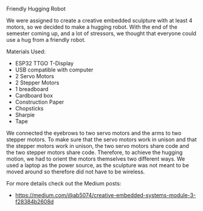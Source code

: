 Friendly Hugging Robot

We were assigned to create a creative embedded sculpture with at least 4 motors, so we decided to make a hugging robot. With the end of the semester coming up, and a lot of stressors, we thought that everyone could use a hug from a friendly robot.

Materials Used:
- ESP32 TTGO T-Display
- USB compatible with computer
- 2 Servo Motors
- 2 Stepper Motors
- 1 breadboard
- Cardboard box
- Construction Paper
- Chopsticks
- Sharpie
- Tape

We connected the eyebrows to two servo motors and the arms to two stepper motors. To make sure that the servo motors work in unison and that the stepper motors work in unison, the two servo motors share code and the two stepper motors share code. Therefore, to achieve the hugging motion, we had to orient the motors themselves two different ways. We used a laptop as the power source, as the sculpture was not meant to be moved around so therefore did not have to be wireless.

For more details check out the Medium posts:
- https://medium.com/@ab5074/creative-embedded-systems-module-3-f28384b2608d
